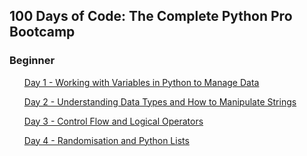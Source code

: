 ## 100 Days of Code: The Complete Python Pro Bootcamp
### Beginner

<ul>
 
 [Day 1 - Working with Variables in Python to Manage Data](https://github.com/TaylorSTW/100DaysOfCodding/blob/master/Projects/Day1_Project_%20Band%20Name%20Generator.py)

 [Day 2 - Understanding Data Types and How to Manipulate Strings](https://github.com/TaylorSTW/100DaysOfCodding/blob/master/Projects/Day_2_Project_%20Tip%20Calculator.py)

 [Day 3 -  Control Flow and Logical Operators](https://github.com/TaylorSTW/100DaysOfCodding/blob/master/Projects/Day_3_Share%20and%20Show%20off.py)

 [Day 4 -  Randomisation and Python Lists](https://github.com/TaylorSTW/100DaysOfCodding/blob/master/Projects/Day_4_Randomisation%20and%20Python%20Lists.py)
</ul>